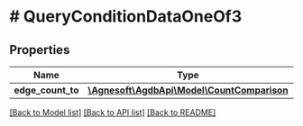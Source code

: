# # QueryConditionDataOneOf3

## Properties

Name | Type | Description | Notes
------------ | ------------- | ------------- | -------------
**edge_count_to** | [**\Agnesoft\\AgdbApi\Model\CountComparison**](CountComparison.md) |  |

[[Back to Model list]](../../README.md#models) [[Back to API list]](../../README.md#endpoints) [[Back to README]](../../README.md)
